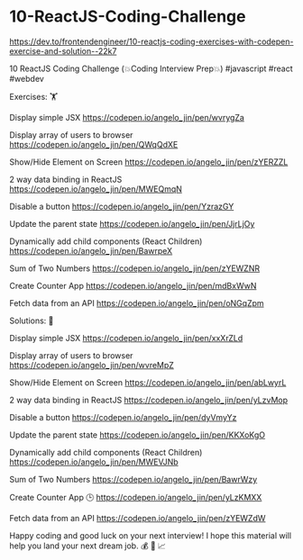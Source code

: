# 10-ReactJS-Coding-Challenge

https://dev.to/frontendengineer/10-reactjs-coding-exercises-with-codepen-exercise-and-solution--22k7

10 ReactJS Coding Challenge (💥Coding Interview Prep💥)
#javascript #react #webdev

Exercises: 🏋️

Display simple JSX
https://codepen.io/angelo_jin/pen/wvrygZa

Display array of users to browser
https://codepen.io/angelo_jin/pen/QWqQdXE

Show/Hide Element on Screen
https://codepen.io/angelo_jin/pen/zYERZZL

2 way data binding in ReactJS
https://codepen.io/angelo_jin/pen/MWEQmqN

Disable a button
https://codepen.io/angelo_jin/pen/YzrazGY

Update the parent state
https://codepen.io/angelo_jin/pen/JjrLjOy

Dynamically add child components (React Children)
https://codepen.io/angelo_jin/pen/BawrpeX

Sum of Two Numbers
https://codepen.io/angelo_jin/pen/zYEWZNR

Create Counter App
https://codepen.io/angelo_jin/pen/mdBxWwN

Fetch data from an API
https://codepen.io/angelo_jin/pen/oNGqZpm

Solutions: 🙋

Display simple JSX
https://codepen.io/angelo_jin/pen/xxXrZLd

Display array of users to browser
https://codepen.io/angelo_jin/pen/wvreMpZ

Show/Hide Element on Screen
https://codepen.io/angelo_jin/pen/abLwyrL

2 way data binding in ReactJS
https://codepen.io/angelo_jin/pen/yLzvMop

Disable a button
https://codepen.io/angelo_jin/pen/dyVmyYz

Update the parent state
https://codepen.io/angelo_jin/pen/KKXoKgO

Dynamically add child components (React Children)
https://codepen.io/angelo_jin/pen/MWEVJNb

Sum of Two Numbers
https://codepen.io/angelo_jin/pen/BawrWzy

Create Counter App 🕒
https://codepen.io/angelo_jin/pen/yLzKMXX

Fetch data from an API
https://codepen.io/angelo_jin/pen/zYEWZdW

Happy coding and good luck on your next interview! I hope this material will help you land your next dream job. 💰 🚗 📈
